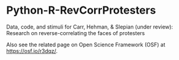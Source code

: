 # Python-R-RevCorrProtesters
Data, code, and stimuli for Carr, Hehman, &amp; Slepian (under review):  Research on reverse-correlating the faces of protesters

Also see the related page on Open Science Framework (OSF) at https://osf.io/r3dqz/.
